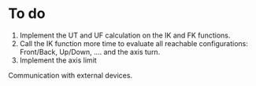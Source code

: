# To do

1. Implement the UT and UF calculation on the IK and FK functions.
2. Call the IK function more time to evaluate all reachable configurations: Front/Back, Up/Down, .... and the axis turn.
3. Implement the axis limit

Communication with external devices.